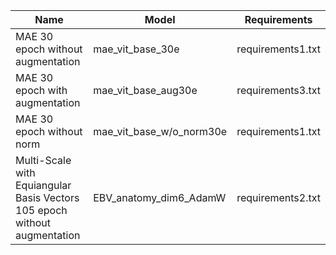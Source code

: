 | Name | Model | Requirements |
|-------|-------|------|
MAE 30 epoch without augmentation| mae_vit_base_30e | requirements1.txt  |
MAE 30 epoch with augmentation| mae_vit_base_aug30e | requirements3.txt  |
MAE 30 epoch without norm| mae_vit_base_w/o_norm30e | requirements1.txt  |
Multi-Scale with Equiangular Basis Vectors 105 epoch without augmentation | EBV_anatomy_dim6_AdamW | requirements2.txt |
